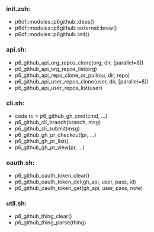 ### init.zsh:
- p6df::modules::p6github::deps()
- p6df::modules::p6github::external::brew()
- p6df::modules::p6github::init()

### api.sh:
- p6_github_api_org_repos_clone(org, dir, [parallel=8])
- p6_github_api_org_repos_list(org)
- p6_github_api_repo_clone_or_pull(ou, dir, repo)
- p6_github_api_user_repos_clone(user, dir, [parallel=8])
- p6_github_api_user_repos_list(user)

### cli.sh:
- code rc = p6_github_gh_cmd(cmd, ...)
- p6_github_cli_branch(branch, msg)
- p6_github_cli_submit(msg)
- p6_github_gh_pr_checkout(pr, ...)
- p6_github_gh_pr_list()
- p6_github_gh_pr_view(pr, ...)

### oauth.sh:
- p6_github_oauth_token_clear()
- p6_github_oauth_token_del(gh_api, user, pass, id)
- p6_github_oauth_token_get(gh_api, user, pass, note)

### util.sh:
- p6_github_thing_clear()
- p6_github_thing_parse(thing)

